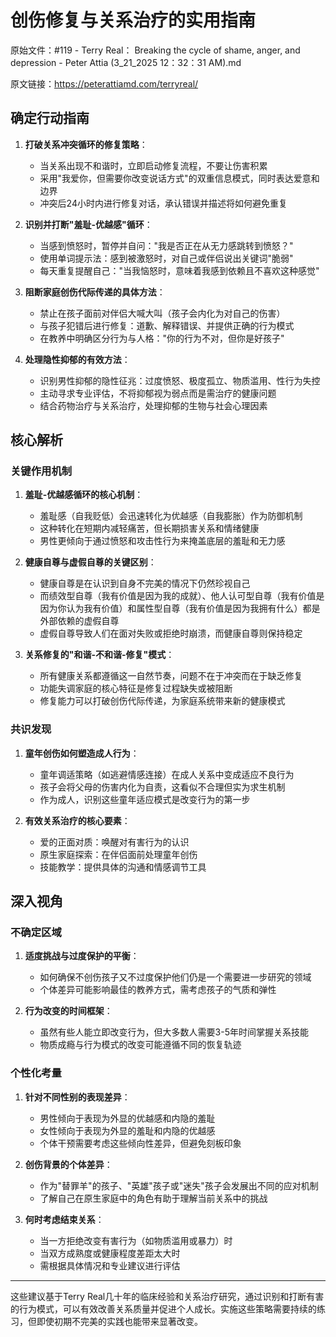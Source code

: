 # 创伤修复与关系治疗的实用指南

原始文件：#119 - Terry Real： Breaking the cycle of shame, anger, and depression - Peter Attia (3_21_2025 12：32：31 AM).md

原文链接：https://peterattiamd.com/terryreal/

## 确定行动指南

1. **打破关系冲突循环的修复策略**：
   - 当关系出现不和谐时，立即启动修复流程，不要让伤害积累
   - 采用"我爱你，但需要你改变说话方式"的双重信息模式，同时表达爱意和边界
   - 冲突后24小时内进行修复对话，承认错误并描述将如何避免重复

2. **识别并打断"羞耻-优越感"循环**：
   - 当感到愤怒时，暂停并自问："我是否正在从无力感跳转到愤怒？"
   - 使用单词提示法：感到被激怒时，对自己或伴侣说出关键词"脆弱"
   - 每天重复提醒自己："当我恼怒时，意味着我感到依赖且不喜欢这种感觉"

3. **阻断家庭创伤代际传递的具体方法**：
   - 禁止在孩子面前对伴侣大喊大叫（孩子会内化为对自己的伤害）
   - 与孩子犯错后进行修复：道歉、解释错误、并提供正确的行为模式
   - 在教养中明确区分行为与人格："你的行为不对，但你是好孩子"

4. **处理隐性抑郁的有效方法**：
   - 识别男性抑郁的隐性征兆：过度愤怒、极度孤立、物质滥用、性行为失控
   - 主动寻求专业评估，不将抑郁视为弱点而是需治疗的健康问题
   - 结合药物治疗与关系治疗，处理抑郁的生物与社会心理因素

## 核心解析

### 关键作用机制

1. **羞耻-优越感循环的核心机制**：
   - 羞耻感（自我贬低）会迅速转化为优越感（自我膨胀）作为防御机制
   - 这种转化在短期内减轻痛苦，但长期损害关系和情绪健康
   - 男性更倾向于通过愤怒和攻击性行为来掩盖底层的羞耻和无力感

2. **健康自尊与虚假自尊的关键区别**：
   - 健康自尊是在认识到自身不完美的情况下仍然珍视自己
   - 而绩效型自尊（我有价值是因为我的成就）、他人认可型自尊（我有价值是因为你认为我有价值）和属性型自尊（我有价值是因为我拥有什么）都是外部依赖的虚假自尊
   - 虚假自尊导致人们在面对失败或拒绝时崩溃，而健康自尊则保持稳定

3. **关系修复的"和谐-不和谐-修复"模式**：
   - 所有健康关系都遵循这一自然节奏，问题不在于冲突而在于缺乏修复
   - 功能失调家庭的核心特征是修复过程缺失或被阻断
   - 修复能力可以打破创伤代际传递，为家庭系统带来新的健康模式

### 共识发现

1. **童年创伤如何塑造成人行为**：
   - 童年调适策略（如逃避情感连接）在成人关系中变成适应不良行为
   - 孩子会将父母的伤害内化为自责，这看似不合理但实为求生机制
   - 作为成人，识别这些童年适应模式是改变行为的第一步

2. **有效关系治疗的核心要素**：
   - 爱的正面对质：唤醒对有害行为的认识
   - 原生家庭探索：在伴侣面前处理童年创伤
   - 技能教学：提供具体的沟通和情感调节工具

## 深入视角

### 不确定区域

1. **适度挑战与过度保护的平衡**：
   - 如何确保不创伤孩子又不过度保护他们仍是一个需要进一步研究的领域
   - 个体差异可能影响最佳的教养方式，需考虑孩子的气质和弹性

2. **行为改变的时间框架**：
   - 虽然有些人能立即改变行为，但大多数人需要3-5年时间掌握关系技能
   - 物质成瘾与行为模式的改变可能遵循不同的恢复轨迹

### 个性化考量

1. **针对不同性别的表现差异**：
   - 男性倾向于表现为外显的优越感和内隐的羞耻
   - 女性倾向于表现为外显的羞耻和内隐的优越感
   - 个体干预需要考虑这些倾向性差异，但避免刻板印象

2. **创伤背景的个体差异**：
   - 作为"替罪羊"的孩子、"英雄"孩子或"迷失"孩子会发展出不同的应对机制
   - 了解自己在原生家庭中的角色有助于理解当前关系中的挑战

3. **何时考虑结束关系**：
   - 当一方拒绝改变有害行为（如物质滥用或暴力）时
   - 当双方成熟度或健康程度差距太大时
   - 需根据具体情况和专业建议进行评估

---

这些建议基于Terry Real几十年的临床经验和关系治疗研究，通过识别和打断有害的行为模式，可以有效改善关系质量并促进个人成长。实施这些策略需要持续的练习，但即使初期不完美的实践也能带来显著改变。